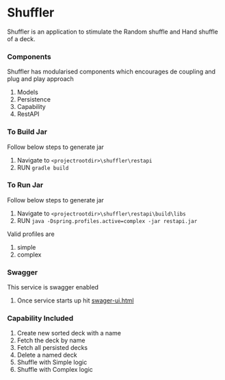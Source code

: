 # Shuffler
Shuffler is an application to stimulate the Random shuffle and Hand shuffle of a deck.

### Components
Shuffler has modularised components which encourages de coupling and plug and play approach
  1. Models
  2. Persistence
  3. Capability
  4. RestAPI
  
### To Build Jar
Follow below steps to generate jar
  1. Navigate to ```<projectrootdir>\shuffler\restapi```
  2. RUN ```gradle build```

  
### To Run Jar
Follow below steps to generate jar
  1. Navigate to ```<projectrootdir>\shuffler\restapi\build\libs```
  2. RUN ```java -Dspring.profiles.active=complex -jar restapi.jar```

Valid profiles are
  1. simple
  2. complex

### Swagger
This service is swagger enabled
  1. Once service starts up hit [swager-ui.html](http://loacalhost:8080/swager-ui.html)

### Capability Included
  1. Create new sorted deck with a name
  2. Fetch the deck by name
  3. Fetch all persisted decks
  4. Delete a named deck
  5. Shuffle with Simple logic
  6. Shuffle with Complex logic
